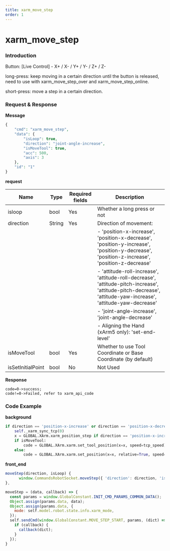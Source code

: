 ```yaml
---
title: xarm_move_step
order: 1
---
```

# xarm\_move\_step

### Introduction

Button: \[Live Control] - X+ / X- / Y+ / Y- / Z+ / Z-

long-press: keep moving in a certain direction until the button is released, need to use with xarm\_move\_step\_over and xarm\_move\_step\_online.

short-press: move a step in a certain direction.

###  Request & Response
**Message**

```php
{
    "cmd": "xarm_move_step",
    "data": {
        "isLoop": true,
        "direction": "joint-angle-increase",
        "isMoveTool": true,
        "acc": 500,
        "axis": 3
    },
    "id": "1"
}
```
**request**

| Name               | Type   | Required fields | Description                                                                                                                                                     |
|--------------------|--------|-----------------|-----------------------------------------------------------------------------------------------------------------------------------------------------------------|
| isloop             | bool   | Yes             | Whether a long press or not                                                                                                                                     |
| direction          | String | Yes             | Direction of movement:                                                                                                                                            |
|                    |        |                 | - 'position-x-increase', 'position-x-decrease', 'position-y-increase', 'position-y-decrease', 'position-z-increase', 'position-z-decrease'                     |
|                    |        |                 | - 'attitude-roll-increase', 'attitude-roll-decrease', 'attitude-pitch-increase', 'attitude-pitch-decrease', 'attitude-yaw-increase', 'attitude-yaw-decrease'   |
|                    |        |                 | - 'joint-angle-increase', 'joint-angle-decrease'                                                                                                               |
|                    |        |                 | - Aligning the Hand (xArm5 only): 'set-end-level'                                                                                                             |
| isMoveTool         | bool   | Yes             | Whether to use Tool Coordinate or Base Coordinate (by default)                                                                                                 |
| isSetInitialPoint  | bool   | No              | Not Used                                                                                                                                                       |



**Response**
```
code=0->success;
code!=0->Failed, refer to xarm_api_code
```


### Code Example

**background**

```python
if direction == 'position-x-increase' or direction == 'position-x-decrease':
    self._xarm_sync_tcp(0)
    x = GLOBAL.XArm.xarm_position_step if direction == 'position-x-increase' else -GLOBAL.XArm.xarm_position_step
    if isMoveTool:
        code = GLOBAL.XArm.xarm.set_tool_position(x=x, speed=tcp_speed)
    else:
        code = GLOBAL.XArm.xarm.set_position(x=x, relative=True, speed=tcp_speed)
```
**front\_end**

```javascript
moveStep(direction, isLoop) {
      window.CommandsRobotSocket.moveStep({ 'direction': direction, 'isLoop': isLoop, 'isMoveTool': this.isToolCoord });
},

moveStep = (data, callback) => {
  const params = window.GlobalConstant.INIT_CMD_PARAMS_COMMON_DATA();
  Object.assign(params.data, data);
  Object.assign(params.data, {
    mode: self.model.robot.state.info.xarm_mode,
  });
  self.sendCmd(window.GlobalConstant.MOVE_STEP_START, params, (dict) => {
    if (callback) {
      callback(dict);
    }
  });
}
```
